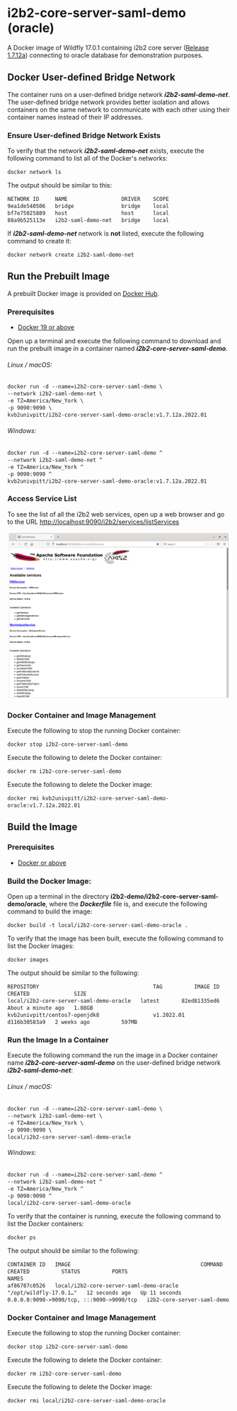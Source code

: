 # i2b2-core-server-saml-demo (oracle)

A Docker image of Wildfly 17.0.1 containing i2b2 core server ([Release 1.7.12a](https://github.com/i2b2/i2b2-core-server/releases/tag/v1.7.12a.0002)) connecting to oracle database for demonstration purposes.

## Docker User-defined Bridge Network

The container runs on a user-defined bridge network ***i2b2-saml-demo-net***.  The user-defined bridge network provides better isolation and allows containers on the same network to communicate with each other using their container names instead of their IP addresses.

### Ensure User-defined Bridge Network Exists

To verify that the network ***i2b2-saml-demo-net*** exists, execute the following command to list all of the Docker's networks:

```
docker network ls
```

The output should be similar to this:

```
NETWORK ID     NAME                 DRIVER    SCOPE
9ea1de540506   bridge               bridge    local
bf7e75025889   host                 host      local
88a9b525113e   i2b2-saml-demo-net   bridge    local
```

If ***i2b2-saml-demo-net*** network is **not** listed, execute the following command to create it:

```
docker network create i2b2-saml-demo-net
```

## Run the Prebuilt Image

A prebuilt Docker image is provided on [Docker Hub](https://hub.docker.com/r/kvb2univpitt/i2b2-core-server-saml-demo-oracle).

### Prerequisites

- [Docker 19 or above](https://docs.docker.com/get-docker/)

Open up a terminal and execute the following command to download and run the prebuilt image in a container named ***i2b2-core-server-saml-demo***.

###### Linux / macOS:

```
docker run -d --name=i2b2-core-server-saml-demo \
--network i2b2-saml-demo-net \
-e TZ=America/New_York \
-p 9090:9090 \
kvb2univpitt/i2b2-core-server-saml-demo-oracle:v1.7.12a.2022.01
```

###### Windows:

```
docker run -d --name=i2b2-core-server-saml-demo ^
--network i2b2-saml-demo-net ^
-e TZ=America/New_York ^
-p 9090:9090 ^
kvb2univpitt/i2b2-core-server-saml-demo-oracle:v1.7.12a.2022.01
```

### Access Service List

To see the list of all the i2b2 web services, open up a web browser and go to the URL [http://localhost:9090/i2b2/services/listServices](http://localhost:9090/i2b2/services/listServices)

![i2b2 core services](../../img/i2b2-core-service-list.png)

### Docker Container and Image Management

Execute the following to stop the running Docker container:

```
docker stop i2b2-core-server-saml-demo
```

Execute the following to delete the Docker container:

```
docker rm i2b2-core-server-saml-demo
```

Execute the following to delete the Docker image:

```
docker rmi kvb2univpitt/i2b2-core-server-saml-demo-oracle:v1.7.12a.2022.01
```

## Build the Image

### Prerequisites

- [Docker or above](https://docs.docker.com/get-docker/)

### Build the Docker Image:

Open up a terminal in the directory **i2b2-demo/i2b2-core-server-saml-demo/oracle**, where the ***Dockerfile*** file is, and execute the following command to build the image:

```
docker build -t local/i2b2-core-server-saml-demo-oracle .
```

To verify that the image has been built, execute the following command to list the Docker images:

```
docker images
```

The output should be similar to the following:

```
REPOSITORY                                    TAG          IMAGE ID       CREATED              SIZE
local/i2b2-core-server-saml-demo-oracle   latest       82ed81335ed6   About a minute ago   1.08GB
kvb2univpitt/centos7-openjdk8                 v1.2022.01   d116b30583a9   2 weeks ago          597MB
```

### Run the Image In a Container

Execute the following command the run the image in a Docker container name ***i2b2-core-server-saml-demo*** on the user-defined bridge network ***i2b2-saml-demo-net***:

###### Linux / macOS:

```
docker run -d --name=i2b2-core-server-saml-demo \
--network i2b2-saml-demo-net \
-e TZ=America/New_York \
-p 9090:9090 \
local/i2b2-core-server-saml-demo-oracle
```

###### Windows:

```
docker run -d --name=i2b2-core-server-saml-demo ^
--network i2b2-saml-demo-net ^
-e TZ=America/New_York ^
-p 9090:9090 ^
local/i2b2-core-server-saml-demo-oracle
```

To verify that the container is running, execute the following command to list the Docker containers:

```
docker ps
```

The output should be similar to the following:

```
CONTAINER ID   IMAGE                                         COMMAND                  CREATED          STATUS          PORTS                                       NAMES
af86787c0526   local/i2b2-core-server-saml-demo-oracle   "/opt/wildfly-17.0.1…"   12 seconds ago   Up 11 seconds   0.0.0.0:9090->9090/tcp, :::9090->9090/tcp   i2b2-core-server-saml-demo
```

### Docker Container and Image Management

Execute the following to stop the running Docker container:

```
docker stop i2b2-core-server-saml-demo
```

Execute the following to delete the Docker container:

```
docker rm i2b2-core-server-saml-demo
```

Execute the following to delete the Docker image:

```
docker rmi local/i2b2-core-server-saml-demo-oracle
```
